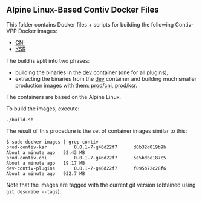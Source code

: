 ## Alpine Linux-Based Contiv Docker Files

This folder contains Docker files + scripts for building the following
Contiv-VPP Docker images:

 - [CNI](https://hub.docker.com/r/contivvpp/cni/)
 - [KSR](https://hub.docker.com/r/contivvpp/ksr/)

The build is split into two phases:
 - building the binaries in the [dev](dev) container (one for all plugins),
 - extracting the binaries from the [dev](dev) container and building
 much smaller production images with them: [prod/cni](prod/cni), [prod/ksr](prod/ksr).

The containers are based on the Alpine Linux.

To build the images, execute:
```
./build.sh
```

The result of this procedure is the set of container images similar to this:
```
$ sudo docker images | grep contiv-
prod-contiv-ksr          0.0.1-7-g46d22f7      d0b32d019b9b        About a minute ago   52.43 MB
prod-contiv-cni          0.0.1-7-g46d22f7      5e5bdbe187c5        About a minute ago   19.17 MB
dev-contiv-plugins       0.0.1-7-g46d22f7      f095b72c28f6        About a minute ago   932.7 MB
```

Note that the images are tagged with the current git version (obtained using `git describe --tags`).